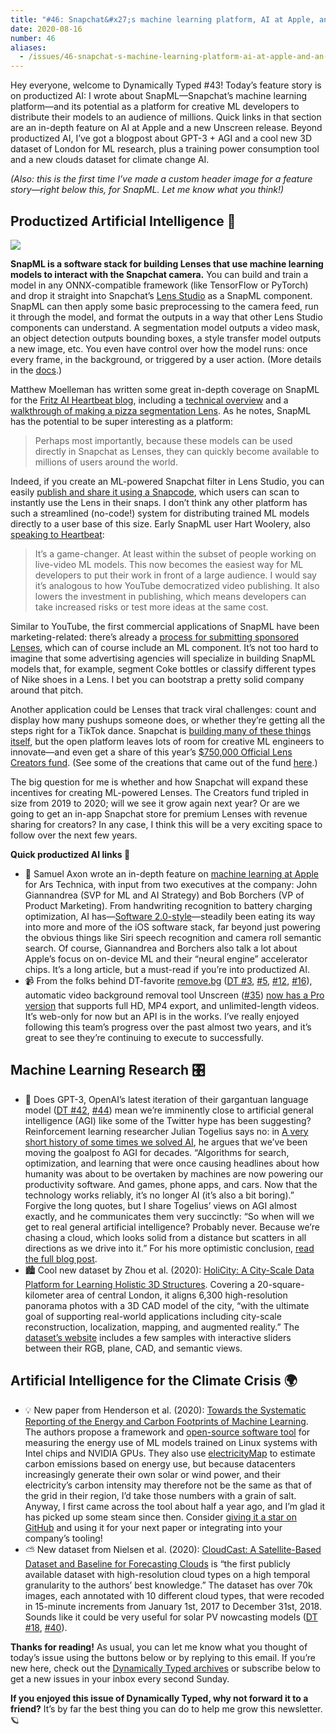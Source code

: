 ```yaml
---
title: "#46: Snapchat&#x27;s machine learning platform, AI at Apple, and an energy consumption tool for ML research "
date: 2020-08-16
number: 46
aliases:
  - /issues/46-snapchat-s-machine-learning-platform-ai-at-apple-and-an-energy-consumption-tool-for-ml-research-268203
---
```


Hey everyone, welcome to Dynamically Typed #43!
Today’s feature story is on productized AI: I wrote about SnapML—Snapchat’s machine learning platform—and its potential as a platform for creative ML developers to distribute their models to an audience of millions.
Quick links in that section are an in-depth feature on AI at Apple and a new Unscreen release.
Beyond productized AI, I’ve got a blogpost about GPT-3 + AGI and a cool new 3D dataset of London for ML research, plus a training power consumption tool and a new clouds dataset for climate change AI.

_(Also: this is the first time I’ve made a custom header image for a feature story—right below this, for SnapML.
Let me know what you think!)_

## Productized Artificial Intelligence 🔌

![](https://s3.amazonaws.com/revue/items/images/006/383/892/mail/3ad60a6dab191b0421bba5cd9f7577f6.png?1597579662)

**SnapML is a software stack for building Lenses that use machine learning models to interact with the Snapchat camera.**
You can build and train a model in any ONNX-compatible framework (like TensorFlow or PyTorch) and drop it straight into Snapchat’s [Lens Studio](https://lensstudio.snapchat.com?utm_campaign=Dynamically%20Typed&utm_medium=email&utm_source=Revue%20newsletter) as a SnapML component.
SnapML can then apply some basic preprocessing to the camera feed, run it through the model, and format the outputs in a way that other Lens Studio components can understand.
A segmentation model outputs a video mask, an object detection outputs bounding boxes, a style transfer model outputs a new image, etc.
You even have control over how the model runs: once every frame, in the background, or triggered by a user action.
(More details in the [docs](https://lensstudio.snapchat.com/guides/machine-learning/ml-overview/?utm_campaign=Dynamically%20Typed&utm_medium=email&utm_source=Revue%20newsletter).)

Matthew Moelleman has written some great in-depth coverage on SnapML for the [Fritz AI Heartbeat blog](https://heartbeat.fritz.ai?utm_campaign=Dynamically%20Typed&utm_medium=email&utm_source=Revue%20newsletter), including a [technical overview](https://heartbeat.fritz.ai/exploring-snapml-a-technical-overview-45d37114fe81?utm_campaign=Dynamically%20Typed&utm_medium=email&utm_source=Revue%20newsletter) and a [walkthrough of making a pizza segmentation Lens](https://heartbeat.fritz.ai/exploring-snapml-working-with-custom-neural-networks-in-lens-studio-57459a51cb3d?utm_campaign=Dynamically%20Typed&utm_medium=email&utm_source=Revue%20newsletter).
As he notes, SnapML has the potential to be super interesting as a platform:

> Perhaps most importantly, because these models can be used directly in Snapchat as Lenses, they can quickly become available to millions of users around the world.

Indeed, if you create an ML-powered Snapchat filter in Lens Studio, you can easily [publish and share it using a Snapcode](https://lensstudio.snapchat.com/guides/sharing/sharing-your-lens/?utm_campaign=Dynamically%20Typed&utm_medium=email&utm_source=Revue%20newsletter), which users can scan to instantly use the Lens in their snaps.
I don’t think any other platform has such a streamlined (no-code!) system for distributing trained ML models directly to a user base of this size.
Early SnapML user Hart Woolery, also [speaking to Heartbeat](https://heartbeat.fritz.ai/lens-studio-3-0-introduces-snapml-for-adding-custom-neural-networks-directly-to-snapchat-c2c32ed95b2b?utm_campaign=Dynamically%20Typed&utm_medium=email&utm_source=Revue%20newsletter):

> It’s a game-changer.
> At least within the subset of people working on live-video ML models.
> This now becomes the easiest way for ML developers to put their work in front of a large audience.
> I would say it’s analogous to how YouTube democratized video publishing.
> It also lowers the investment in publishing, which means developers can take increased risks or test more ideas at the same cost.

Similar to YouTube, the first commercial applications of SnapML have been marketing-related: there’s already a [process for submitting sponsored Lenses](https://lensstudio.snapchat.com/guides/submission/sponsored-lenses/?utm_campaign=Dynamically%20Typed&utm_medium=email&utm_source=Revue%20newsletter), which can of course include an ML component.
It’s not too hard to imagine that some advertising agencies will specialize in building SnapML models that, for example, segment Coke bottles or classify different types of Nike shoes in a Lens.
I bet you can bootstrap a pretty solid company around that pitch.

Another application could be Lenses that track viral challenges: count and display how many pushups someone does, or whether they’re getting all the steps right for a TikTok dance.
Snapchat is [building many of these things itself](https://www.theverge.com/2020/8/13/21365330/snapchat-augmented-reality-lens-tiktok-dance-dixie-damelio?utm_campaign=Dynamically%20Typed&utm_medium=email&utm_source=Revue%20newsletter), but the open platform leaves lots of room for creative ML engineers to innovate—and even get a share of this year’s [$750,000 Official Lens Creators fund](https://adage.com/article/digital/snapchat-commits-750000-ar-influencers/2216611?utm_campaign=Dynamically%20Typed&utm_medium=email&utm_source=Revue%20newsletter).
(See some of the creations that came out of the fund [here](https://lensstudio.snapchat.com/news/?utm_campaign=Dynamically%20Typed&utm_medium=email&utm_source=Revue%20newsletter).)

The big question for me is whether and how Snapchat will expand these incentives for creating ML-powered Lenses.
The Creators fund tripled in size from 2019 to 2020; will we see it grow again next year?
Or are we going to get an in-app Snapchat store for premium Lenses with revenue sharing for creators?
In any case, I think this will be a very exciting space to follow over the next few years.

**Quick productized AI links 🔌**

* 🍎 Samuel Axon wrote an in-depth feature on [machine learning at Apple](https://arstechnica.com/gadgets/2020/08/apple-explains-how-it-uses-machine-learning-across-ios-and-soon-macos/?utm_brand=ars&utm_campaign=Dynamically%20Typed&utm_medium=social&utm_social-type=owned&utm_source=twitter) for Ars Technica, with input from two executives at the company: John Giannandrea (SVP for ML and AI Strategy) and Bob Borchers (VP of Product Marketing). From handwriting recognition to battery charging optimization, AI has—[Software 2.0-style](https://medium.com/@karpathy/software-2-0-a64152b37c35?utm_campaign=Dynamically%20Typed&utm_medium=email&utm_source=Revue%20newsletter)—steadily been eating its way into more and more of the iOS software stack, far beyond just powering the obvious things like Siri speech recognition and camera roll semantic search. Of course, Giannandrea and Borchers also talk a lot about Apple’s focus on on-device ML and their “neural engine” accelerator chips. It’s a long article, but a must-read if you’re into productized AI.
* 📹 From the folks behind DT-favorite [remove.bg](https://remove.bg?utm_campaign=Dynamically%20Typed&utm_medium=email&utm_source=Revue%20newsletter) ([DT #3](http://ttps//dynamicallytyped.com/issues/3-happy-holidays-149573?utm_campaign=Dynamically%20Typed&utm_medium=email&utm_source=Revue%20newsletter), [#5](https://dynamicallytyped.com/issues/5-hey-google-what-s-a-golden-kitty-153366?utm_campaign=Dynamically%20Typed&utm_medium=email&utm_source=Revue%20newsletter), [#12](https://dynamicallytyped.com/issues/12-openai-introduces-mozart-to-lady-gaga-and-google-takes-your-best-duck-face-selfies-for-you-173114?utm_campaign=Dynamically%20Typed&utm_medium=email&utm_source=Revue%20newsletter), [#16](https://dynamicallytyped.com/issues/16-finding-whales-with-ai-and-97-pages-of-ml-for-climate-change-183400?utm_campaign=Dynamically%20Typed&utm_medium=email&utm_source=Revue%20newsletter)), automatic video background removal tool Unscreen ([#35](https://dynamicallytyped.com/issues/35-completely-automatic-video-background-removal-with-unscreen-and-circuits-for-understanding-neural-networks-230458?utm_campaign=Dynamically%20Typed&utm_medium=email&utm_source=Revue%20newsletter)) [now has a Pro version](https://www.producthunt.com/posts/unscreen-pro?utm_campaign=email-notification&utm_medium=email&utm_source=friend_product_maker) that supports full HD, MP4 export, and unlimited-length videos. It’s web-only for now but an API is in the works. I’ve really enjoyed following this team’s progress over the past almost two years, and it’s great to see they’re continuing to execute to successfully.

## Machine Learning Research 🎛

* 🤖 Does GPT-3, OpenAI’s latest iteration of their gargantuan language model ([DT #42](https://dynamicallytyped.com/issues/42-facial-recognition-exodus-openai-s-new-gpt-3-language-model-and-oil-in-the-cloud-254772?utm_campaign=Dynamically%20Typed&utm_medium=email&utm_source=Revue%20newsletter), [#44](https://dynamicallytyped.com/issues/44-one-month-in-gpt-3-powered-openai-api-demos-take-the-web-by-storm-261577?utm_campaign=Dynamically%20Typed&utm_medium=email&utm_source=Revue%20newsletter)) mean we’re imminently close to artificial general intelligence (AGI) like some of the Twitter hype has been suggesting? Reinforcement learning researcher Julian Togelius says no: in [A very short history of some times we solved AI](https://togelius.blogspot.com/2020/08/a-very-short-history-of-some-times-we.html?utm_campaign=Dynamically%20Typed&utm_medium=email&utm_source=Revue%20newsletter), he argues that we’ve been moving the goalpost fo AGI for decades. “Algorithms for search, optimization, and learning that were once causing headlines about how humanity was about to be overtaken by machines are now powering our productivity software. And games, phone apps, and cars. Now that the technology works reliably, it’s no longer AI (it’s also a bit boring).” Forgive the long quotes, but I share Togelius’ views on AGI almost exactly, and he communicates them very succinctly: “So when will we get to real general artificial intelligence? Probably never. Because we’re chasing a cloud, which looks solid from a distance but scatters in all directions as we drive into it.” For his more optimistic conclusion, [read the full blog post](https://togelius.blogspot.com/2020/08/a-very-short-history-of-some-times-we.html?utm_campaign=Dynamically%20Typed&utm_medium=email&utm_source=Revue%20newsletter).
* 🏙 Cool new dataset by Zhou et al. (2020): [HoliCity: A City-Scale Data Platform for Learning Holistic 3D Structures](https://people.eecs.berkeley.edu/~zyc/holicity/?utm_campaign=Dynamically%20Typed&utm_medium=email&utm_source=Revue%20newsletter). Covering a 20-square-kilometer area of central London, it aligns 6,300 high-resolution panorama photos with a 3D CAD model of the city, “with the ultimate goal of supporting real-world applications including city-scale reconstruction, localization, mapping, and augmented reality.” The [dataset’s website](https://people.eecs.berkeley.edu/~zyc/holicity/?utm_campaign=Dynamically%20Typed&utm_medium=email&utm_source=Revue%20newsletter) includes a few samples with interactive sliders between their RGB, plane, CAD, and semantic views.

## Artificial Intelligence for the Climate Crisis 🌍

* 💡 New paper from Henderson et al. (2020): [Towards the Systematic Reporting of the Energy and Carbon Footprints of Machine Learning](https://arxiv.org/abs/2002.05651?utm_campaign=Dynamically%20Typed&utm_medium=email&utm_source=Revue%20newsletter). The authors propose a framework and [open-source software tool](https://github.com/Breakend/experiment-impact-tracker?utm_campaign=Dynamically%20Typed&utm_medium=email&utm_source=Revue%20newsletter) for measuring the energy use of ML models trained on Linux systems with Intel chips and NVIDIA GPUs. They also use [electricityMap](https://www.electricitymap.org/map?utm_campaign=Dynamically%20Typed&utm_medium=email&utm_source=Revue%20newsletter) to estimate carbon emissions based on energy use, but because datacenters increasingly generate their own solar or wind power, and their electricity’s carbon intensity may therefore not be the same as that of the grid in their region, I’d take those numbers with a grain of salt. Anyway, I first came across the tool about half a year ago, and I’m glad it has picked up some steam since then. Consider [giving it a star on GitHub](https://github.com/Breakend/experiment-impact-tracker?utm_campaign=Dynamically%20Typed&utm_medium=email&utm_source=Revue%20newsletter) and using it for your next paper or integrating into your company’s tooling!
* ⛅️ New dataset from Nielsen et al. (2020): [CloudCast: A Satellite-Based Dataset and Baseline for Forecasting Clouds](https://arxiv.org/abs/2007.07978?utm_campaign=Dynamically%20Typed&utm_medium=email&utm_source=Revue%20newsletter) is “the first publicly available dataset with high-resolution cloud types on a high temporal granularity to the authors’ best knowledge.” The dataset has over 70k images, each annotated with 10 different cloud types, that were recoded in 15-minute increments from January 1st, 2017 to December 31st, 2018. Sounds like it could be very useful for solar PV nowcasting models ([DT #18](https://dynamicallytyped.com/issues/18-runway-ml-s-app-store-for-ai-google-s-new-youtube-dataset-and-a-trippy-gan-journey-188184?utm_campaign=Dynamically%20Typed&utm_medium=email&utm_source=Revue%20newsletter), [#40](https://dynamicallytyped.com/issues/40-pinterest-s-ml-for-board-organization-gan-aided-pixel-art-and-bayesian-optimization-gets-the-distill-treatment-247582?utm_campaign=Dynamically%20Typed&utm_medium=email&utm_source=Revue%20newsletter)).

**Thanks for reading!**
As usual, you can let me know what you thought of today’s issue using the buttons below or by replying to this email.
If you’re new here, check out the [Dynamically Typed archives](https://dynamicallytyped.com/?utm_campaign=Dynamically%20Typed&utm_medium=email&utm_source=Revue%20newsletter) or subscribe below to get a new issues in your inbox every second Sunday.

**If you enjoyed this issue of Dynamically Typed, why not forward it to a friend?**
It’s by far the best thing you can do to help me grow this newsletter.
🪐
